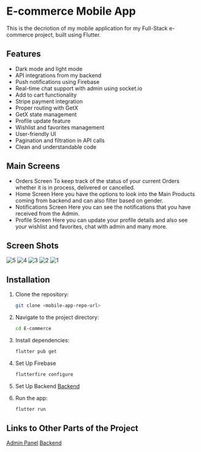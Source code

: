 # E-commerce Mobile App

This is the decriotion of my mobile application for my Full-Stack e-commerce project, built using Flutter.

## Features
- Dark mode and light mode
- API integrations from my backend
- Push notifications using Firebase
- Real-time chat support with admin using socket.io
- Add to cart functionality
- Stripe payment integration
- Proper routing with GetX
- GetX state management
- Profile update feature
- Wishlist and favorites management
- User-friendly UI
- Pagination and filtration in API calls
- Clean and understandable code

## Main Screens
- Orders Screen
  To keep track of the status of your current Orders whether it is in process, delivered or cancelled.
- Home Screen
  Here you have the options to look into the Main Products coming from backend and can also filter based on gender.
- Notifications Screen
  Here you can see the notifications that you have received from the Admin.
- Profile Screen
  Here you can update your profile details and also see your wishlist and favorites, chat with admin and many more.

## Screen Shots
![5](https://github.com/as3hr/E-Commerce/assets/113264020/dd1e8528-b2ea-4534-943a-bc9e04a5b2b7)
![4](https://github.com/as3hr/E-Commerce/assets/113264020/67e77248-893d-4aa6-8ec7-4d47e77eb6f6)
![3](https://github.com/as3hr/E-Commerce/assets/113264020/80f4b35f-dac7-44b9-a5b2-b76309ef7b93)
![2](https://github.com/as3hr/E-Commerce/assets/113264020/b4773108-552b-46b3-9d96-a44e928220e7)
![1](https://github.com/as3hr/E-Commerce/assets/113264020/b6866ed6-c52b-44a8-9b0d-adca12922871)

## Installation
1. Clone the repository:
   ```bash
   git clone <mobile-app-repo-url>
2. Navigate to the project directory:
   ```bash
   cd E-commerce
3. Install dependencies:
   ```bash
   flutter pub get
4. Set Up Firebase
   ```bash
   flutterfire configure
5. Set Up Backend
   [Backend](https://github.com/as3hr/E-commerce-Backend)
   
7. Run the app:
   ```bash
   flutter run
   
## Links to Other Parts of the Project
[Admin Panel](https://github.com/as3hr/eCommerce-Admin-Panel)
[Backend](https://github.com/as3hr/E-commerce-Backend)

